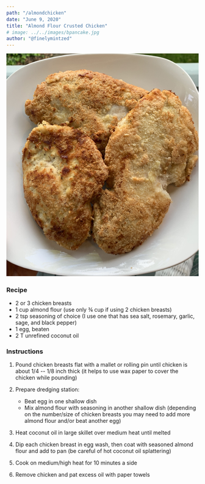 ```yaml
---
path: "/almondchicken"
date: "June 9, 2020"
title: "Almond Flour Crusted Chicken" 
# image: ../../images/bpancake.jpg
author: "@finelymintzed"
---
```

![Almond Flour Crusted Chicken](./almondchicken.jpg)


### Recipe 

* 2 or 3 chicken breasts
* 1 cup almond flour (use only ¾ cup if using 2 chicken breasts)
* 2 tsp seasoning of choice (I use one that has sea salt, rosemary, garlic, sage, and black pepper)
* 1 egg, beaten
* 2 T unrefined coconut oil



### Instructions

1.	Pound chicken breasts flat with a mallet or rolling pin until chicken is about 1/4 -- 1/8 inch thick (it helps to use wax paper to cover the chicken while pounding)
2.  Prepare dredging station:

    *   Beat egg in one shallow dish
    *   Mix almond flour with seasoning in another shallow dish (depending on the number/size of chicken breasts you may need to add more almond flour and/or beat another egg)

3.	Heat coconut oil in large skillet over medium heat until melted
4.	Dip each chicken breast in egg wash, then coat with seasoned almond flour and add to pan (be careful of hot coconut oil splattering)
5.	 Cook on medium/high heat for 10 minutes a side
6.	 Remove chicken and pat excess oil with paper towels